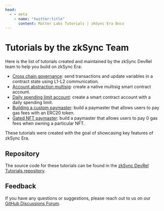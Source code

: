 ```yaml
---
head:
  - - meta
    - name: "twitter:title"
      content: Matter Labs Tutorials | zkSync Era Docs
---
```


# Tutorials by the zkSync Team

Here is the list of tutorials created and maintained by the zkSync DevRel team to help you build on zkSync Era:

- [Cross chain governance](cross-chain-tutorial.md): send transactions and update variables in a contract state using L1-L2 communication.
- [Account abstraction multisig](custom-aa-tutorial.md): create a native multisig smart contract account.
- [Daily spending limit account](aa-daily-spend-limit.md): create a smart contract account with a daily spending limit.
- [Building a custom paymaster](custom-paymaster-tutorial.md): build a paymaster that allows users to pay gas fees with an ERC20 token.
- [Gated NFT paymaster](gated-nft-paymaster-tutorial.md): build a paymaster that allows users to pay 0 gas fees when owning a particular NFT.

These tutorials were created with the goal of showcasing key features of zkSync Era.

## Repository

The source code for these tutorials can be found in the [zkSync DevRel Tutorials repository](https://github.com/matter-labs/tutorials).

## Feedback

If you have any questions or suggestions, please reach out to us on our [GitHub Discussions Forum](https://github.com/zkSync-Community-Hub/zkync-developers/discussions).
